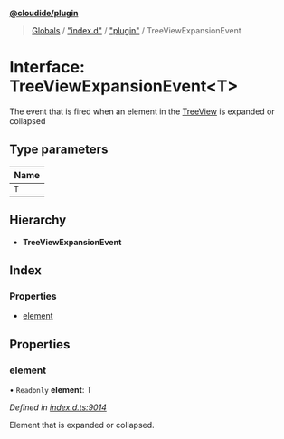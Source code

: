 **[@cloudide/plugin](../README.md)**

> [Globals](../README.md) / ["index.d"](../modules/_index_d_.md) / ["plugin"](../modules/_index_d_._plugin_.md) / TreeViewExpansionEvent

# Interface: TreeViewExpansionEvent\<T>

The event that is fired when an element in the [TreeView](#TreeView) is expanded or collapsed

## Type parameters

Name |
------ |
`T` |

## Hierarchy

* **TreeViewExpansionEvent**

## Index

### Properties

* [element](_index_d_._plugin_.treeviewexpansionevent.md#element)

## Properties

### element

• `Readonly` **element**: T

*Defined in [index.d.ts:9014](https://github.com/shuyaqian/cloudide-plugin-api/blob/57a3a2a/index.d.ts#L9014)*

Element that is expanded or collapsed.
